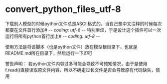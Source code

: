 # convert_python_files_utf-8
下载别人模型的时候python文件总是ASCII格式的，当自己想中文注释的时候每次都要在文件首行添加# -*- coding: utf-8 -*-  特别麻烦，于是设计这个插件可以一次运行将所有python首行加上# -*- coding: utf-8 -*-

使用方法是将该脚本（也是python文件）放在模型根目录下，也就是README.md所在目录下，然后运行一下即可

警告声明：
若python文件内容过多可能会导致不可预知情况，由于是使用f.read()直接读取原文件内容，所以不确定过长文件是否会导致原有代码缺失，慎用
